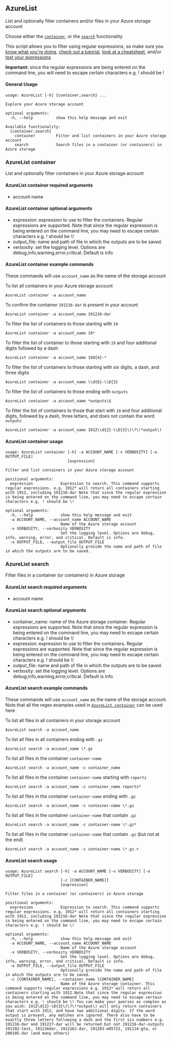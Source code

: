 ## AzureList

List and optionally filter containers and/or files in your Azure storage account

Choose either the [`container`](#azurelist-container), or the [`search`](#azurelist-search) functionality

This script allows you to filter using regular expressions, so make sure you [know what you're doing](https://docs.python.org/3/howto/regex.html), [check out a tutorial](https://docs.python.org/3/howto/regex.html), [look at a cheatsheet](https://www.dataquest.io/blog/regex-cheatsheet/), and/or [test your expressions](https://pythex.org/)

**Important:** since the regular expressions are being entered on the command line, you will need to escape certain characters e.g. ! should be \!

#### General Usage

```
usage: AzureList [-h] {container,search} ...

Explore your Azure storage account

optional arguments:
  -h, --help          show this help message and exit

Available functionality:
  {container,search}
    container         Filter and list containers in your Azure storage account
    search            Search files in a container (or containers) in Azure storage
```

### AzureList container

List and optionally filter containers in your Azure storage account

#### AzureList container required arguments
- account name

#### AzureList container optional arguments
- expression: expression to use to filter the containers. Regular expressions are supported. Note that since the regular expression is being entered on the command line, you may need to escape certain characters e.g. ! should be \\!
- output_file: name and path of file in which the outputs are to be saved.
- verbosity: set the logging level. Options are debug,info,warning,error,critical. Default is info

#### AzureList container example commands

These commands will use `account_name` as the name of the storage account

To list all containers in your Azure storage account

`AzureList container -a account_name`

To confirm the container `191216-dar` is present in your account

`AzureList container -a account_name 191216-dar`

To filter the list of containers to those starting with `19`

`AzureList container -a account_name 19*`

To filter the list of container to those starting with `19` and four additional digits followed by a dash

`AzureList container -a account_name 19d{4}-*`

To filter the list of containers to those starting with six digits, a dash, and three digits

`AzureList container -a account_name \\d{6}-\\D{3}`

To filter the list of containers to those ending with `outputs`

`AzureList container -a account_name *outputs\$`

To filter the list of containers to those that start with `19` and four additional digits, followed by a dash, three letters, and does not contain the word `outputs`

`AzureList container -a account_name 1912\\d{2}-\\D{3}\(\?\!*output\)`

#### AzureList container usage

```
usage: AzureList container [-h] -a ACCOUNT_NAME [-v VERBOSITY] [-o OUTPUT_FILE]
                           [expression]

Filter and list containers in your Azure storage account

positional arguments:
  expression            Expression to search. This command supports regular expressions. e.g. 1912* will return all containers starting with 1912, including 191216-dar Note that since the regular expression is being entered on the command line, you may need to escape certain characters e.g. ! should be \!

optional arguments:
  -h, --help            show this help message and exit
  -a ACCOUNT_NAME, --account_name ACCOUNT_NAME
                        Name of the Azure storage account
  -v VERBOSITY, --verbosity VERBOSITY
                        Set the logging level. Options are debug, info, warning, error, and critical. Default is info.
  -o OUTPUT_FILE, --output_file OUTPUT_FILE
                        Optionally provide the name and path of file in which the outputs are to be saved.
```

### AzureList search

Filter files in a container (or containers) in Azure storage

#### AzureList search required arguments
- account name

#### AzureList search optional arguments
- container_name: name of the Azure storage container. Regular expressions are supported. Note that since the regular expression is being entered on the command line, you may need to escape certain characters e.g. ! should be \\!
- expression: expression to use to filter the containers. Regular expressions are supported. Note that since the regular expression is being entered on the command line, you may need to escape certain characters e.g. ! should be \\!
- output_file: name and path of file in which the outputs are to be saved.
- verbosity: set the logging level. Options are debug,info,warning,error,critical. Default is info

#### AzureList search example commands

These commands will use `account_name` as the name of the storage account. Note that all the regex examples used in [`AzureList container`](#azurelist-container-example-commands) can be used here

To list all files in all containers in your storage account

`AzureList search -a account_name`

To list all files in all containers ending with `.gz`

`AzureList search -a account_name \*.gz`

To list all files in the container `container-name`

`AzureList search -a account_name -c container_name`

To list all files in the container `container-name` starting with `reports`

`AzureList search -a account_name -c container_name reports*`

To list all files in the container `container-name` ending with `.gz`

`AzureList search -a account_name -c container-name \*.gz`

To list all files in the container `container-name` that contain `.gz` 

`AzureList search -a account_name -c container-name \*.gz*`

To list all files in the container `container-name` that contain `.gz` (but not at the end)

`AzureList search -a account_name -c container-name \*.gz.+`

#### AzureList search usage

```
usage: AzureList search [-h] -a ACCOUNT_NAME [-v VERBOSITY] [-o OUTPUT_FILE]
                        [-c [CONTAINER_NAME]]
                        [expression]

Filter files in a container (or containers) in Azure storage

positional arguments:
  expression            Expression to search. This command supports regular expressions. e.g. 1912* will return all containers starting with 1912, including 191216-dar Note that since the regular expression is being entered on the command line, you may need to escape certain characters e.g. ! should be \!

optional arguments:
  -h, --help            show this help message and exit
  -a ACCOUNT_NAME, --account_name ACCOUNT_NAME
                        Name of the Azure storage account
  -v VERBOSITY, --verbosity VERBOSITY
                        Set the logging level. Options are debug, info, warning, error, and critical. Default is info.
  -o OUTPUT_FILE, --output_file OUTPUT_FILE
                        Optionally provide the name and path of file in which the outputs are to be saved.
  -c [CONTAINER_NAME], --container_name [CONTAINER_NAME]
                        Name of the Azure storage container. This command supports regular expressions e.g. 1912* will return all containers starting with 1912.Note that since the regular expression is being entered on the command line, you may need to escape certain characters e.g. ! should be \! You can make your queries as complex as you wish: 1912\d{2}-\D{3}\(\?\!*output\) will only return containers that start with 1912, and have two additional digits. If the word output is present, any matches are ignored. There also have to be exactly three letters following a dash and the first six numbers e.g. 191216-dar and 191227-dar will be returned but not 191216-dar-outputs 191202-test, 191216dar, 1912162-dar, 191203-m05722, 191114-gta, or 200105-dar (and many others)
```
